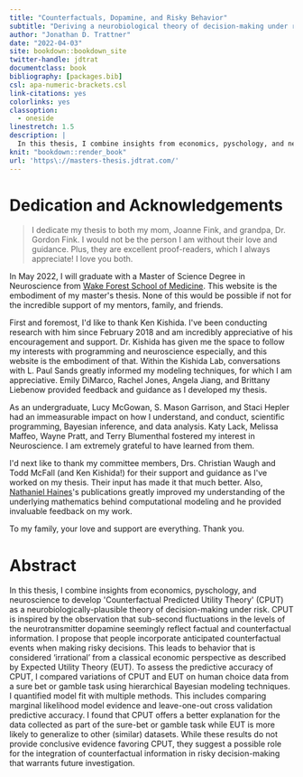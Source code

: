 ```yaml
--- 
title: "Counterfactuals, Dopamine, and Risky Behavior"
subtitle: "Deriving a neurobiological theory of decision-making under risk"
author: "Jonathan D. Trattner"
date: "2022-04-03"
site: bookdown::bookdown_site
twitter-handle: jdtrat
documentclass: book
bibliography: [packages.bib]
csl: apa-numeric-brackets.csl
link-citations: yes
colorlinks: yes
classoption:
  - oneside
linestretch: 1.5
description: |
  In this thesis, I combine insights from economics, pyschology, and neuroscience to develop 'Counterfactual Predicted Utility Theory' (CPUT) as a neurobiologically-plausible theory of decision-making under risk. CPUT is inspired by the observation that sub-second fluctuations in the levels of the neurotransmitter dopamine seemingly reflect factual and counterfactual information. I propose that people incorporate anticipated counterfactual events when making risky decisions. This leads to behavior that is considered ‘irrational’ from a classical economic perspective as described by Expected Utility Theory (EUT). To assess the predictive accuracy of CPUT, I compared variations of CPUT and EUT on human choice data from a sure bet or gamble task using hierarchical Bayesian modeling techniques. I quantified model fit with multiple methods. This includes comparing marginal likelihood model evidence and leave-one-out cross validation predictive accuracy. I found that CPUT offers a better explanation for the data collected as part of the sure-bet or gamble task while EUT is more likely to generalize to other (similar) datasets. While these results do not provide conclusive evidence favoring CPUT, they suggest a possible role for the integration of counterfactual information in risky decision-making that warrants future investigation.
knit: "bookdown::render_book"
url: 'https\://masters-thesis.jdtrat.com/'
---
```






# Dedication and Acknowledgements

> I dedicate my thesis to both my mom, Joanne Fink, and grandpa, Dr. Gordon Fink. I would not be the person I am without their love and guidance. Plus, they are excellent proof-readers, which I always appreciate! I love you both.

In May 2022, I will graduate with a Master of Science Degree in Neuroscience from [Wake Forest School of Medicine](https://wakehealth.edu). This website is the embodiment of my master's thesis. None of this would be possible if not for the incredible support of my mentors, family, and friends. 

First and foremost, I'd like to thank Ken Kishida. I've been conducting research with him since February 2018 and am incredibly appreciative of his encouragement and support. Dr. Kishida has given me the space to follow my interests with programming and neuroscience especially, and this website is the embodiment of that. Within the Kishida Lab, conversations with L. Paul Sands greatly informed my modeling techniques, for which I am appreciative. Emily DiMarco, Rachel Jones, Angela Jiang, and Brittany Liebenow provided feedback and guidance as I developed my thesis. 

As an undergraduate, Lucy McGowan, S. Mason Garrison, and Staci Hepler had an immeasurable impact on how I understand, and conduct, scientific programming, Bayesian inference, and data analysis. Katy Lack, Melissa Maffeo, Wayne Pratt, and Terry Blumenthal fostered my interest in Neuroscience. I am extremely grateful to have learned from them.

I'd next like to thank my committee members, Drs. Christian Waugh and Todd McFall (and Ken Kishida!) for their support and guidance as I've worked on my thesis. Their input has made it that much better. Also, [Nathaniel Haines](http://haines-lab.com)'s publications greatly improved my understanding of the underlying mathematics behind computational modeling and he provided invaluable feedback on my work. 

To my family, your love and support are everything. Thank you. 



# Abstract

In this thesis, I combine insights from economics, pyschology, and neuroscience to develop 'Counterfactual Predicted Utility Theory' (CPUT) as a neurobiologically-plausible theory of decision-making under risk. CPUT is inspired by the observation that sub-second fluctuations in the levels of the neurotransmitter dopamine seemingly reflect factual and counterfactual information. I propose that people incorporate anticipated counterfactual events when making risky decisions. This leads to behavior that is considered ‘irrational’ from a classical economic perspective as described by Expected Utility Theory (EUT). To assess the predictive accuracy of CPUT, I compared variations of CPUT and EUT on human choice data from a sure bet or gamble task using hierarchical Bayesian modeling techniques. I quantified model fit with multiple methods. This includes comparing marginal likelihood model evidence and leave-one-out cross validation predictive accuracy. I found that CPUT offers a better explanation for the data collected as part of the sure-bet or gamble task while EUT is more likely to generalize to other (similar) datasets. While these results do not provide conclusive evidence favoring CPUT, they suggest a possible role for the integration of counterfactual information in risky decision-making that warrants future investigation.

